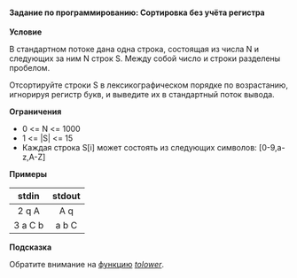 #### Задание по программированию: Сортировка без учёта регистра ####

**Условие**

В стандартном потоке дана одна строка, состоящая из числа N и следующих за ним N строк S. Между собой число и строки разделены пробелом.

Отсортируйте строки S в лексикографическом порядке по возрастанию, игнорируя регистр букв, и выведите их в стандартный поток вывода.

**Ограничения**

* 0 <= N <= 1000
* 1 <= |S| <= 15
* Каждая строка S[i] может состоять из следующих символов: [0-9,a-z,A-Z]

**Примеры**

|             stdin              |             stdout             |
|:------------------------------:|:------------------------------:|
| 2 q A                          | A q                            |
| 3 a C b                        | a b C                          |


**Подсказка**

Обратите внимание на [функцию](http://www.cplusplus.com/reference/cctype/tolower/) *[tolower](http://www.cplusplus.com/reference/cctype/tolower/)*.